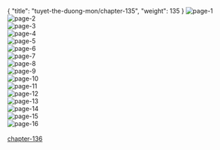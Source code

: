 { "title": "tuyet-the-duong-mon/chapter-135", "weight": 135 }
<img src="tuyet-the-duong-mon_0135_01-aa5fb5680e5d3ab0bd5a8378fb65fa36.webp" alt="page-1" origin="http://1.bp.blogspot.com/--e-gNTojA9E/WpAWnH0tXRI/AAAAAAAAuZg/A7KUEPuWue40JvLgsdyL82-mdOzQIhdnwCLcBGAs/s1600/0001.jpg?imgmax=0"><br/>
<img src="tuyet-the-duong-mon_0135_02-e9b2d806ee96f1ed743b1c017224e136.webp" alt="page-2" origin="http://1.bp.blogspot.com/-uHpvrN_I7rg/WpAWnADcRPI/AAAAAAAAuZY/gPe_zwHa7GwEWo5dqlI2DiRJ5yfTsAfggCLcBGAs/s1600/0002.jpg?imgmax=0"><br/>
<img src="tuyet-the-duong-mon_0135_03-5f133a5e2c6f23d7096cbbe72e5adcbc.webp" alt="page-3" origin="http://1.bp.blogspot.com/--XAzePe3XxQ/WpAWoAVOpOI/AAAAAAAAuZk/PqHdZ5OhWPAO6RmWo4M6oqz0KotZ6HeUgCLcBGAs/s1600/0003.jpg?imgmax=0"><br/>
<img src="tuyet-the-duong-mon_0135_04-5545d5d9d04df818b977177d768b80a9.webp" alt="page-4" origin="http://1.bp.blogspot.com/-9HuACQ6PhRA/WpAWopWe3mI/AAAAAAAAuZo/zfJcxUNBZD0nsv3EUDqbxO8ceC5vre7zACLcBGAs/s1600/0004.jpg?imgmax=0"><br/>
<img src="tuyet-the-duong-mon_0135_05-a2f7b9a7a16c82233491e8fd21b86092.webp" alt="page-5" origin="http://1.bp.blogspot.com/-Ows-WkAyO9s/WpAWoj6zELI/AAAAAAAAuZs/dACvnUPfndomh6_yCbuJDgmDe5EsH6U0wCLcBGAs/s1600/0005.jpg?imgmax=0"><br/>
<img src="tuyet-the-duong-mon_0135_06-463015e271dcaddd6a89fcf65a1af3b0.webp" alt="page-6" origin="http://1.bp.blogspot.com/-2M4KIhcXNLY/WpAWo3ACKtI/AAAAAAAAuZw/h_k5q-iXh2IG5Zbi4Z1iAJ_IC2o1ItWHgCLcBGAs/s1600/0006.jpg?imgmax=0"><br/>
<img src="tuyet-the-duong-mon_0135_07-68bf190c324fbe93051cbc530ee6e4ca.webp" alt="page-7" origin="http://1.bp.blogspot.com/-XF-uJgECZzQ/WpAWpZ1ijiI/AAAAAAAAuZ0/kfsz_34GGyIjeVM6aq8Y52z81F9Piy0ewCLcBGAs/s1600/0007.jpg?imgmax=0"><br/>
<img src="tuyet-the-duong-mon_0135_08-280b4832091d6b48924a960b2a4f6ce8.webp" alt="page-8" origin="http://1.bp.blogspot.com/-qfPxnzHjzGQ/WpAWpTd_Q2I/AAAAAAAAuZ4/D7OYWARM6m0_f6YHdUvKSja5iJLKBDZQgCLcBGAs/s1600/0008.jpg?imgmax=0"><br/>
<img src="tuyet-the-duong-mon_0135_09-8033612c24b2476e4663092602e24a54.webp" alt="page-9" origin="http://1.bp.blogspot.com/-tZKX9GZX3yg/WpAWpmNl5WI/AAAAAAAAuZ8/aMGqy_pZeVcIY-hzX_y4nyAPf1TLwY5pgCLcBGAs/s1600/0009.jpg?imgmax=0"><br/>
<img src="tuyet-the-duong-mon_0135_10-1add4c2542fea61120d973cbac40b98d.webp" alt="page-10" origin="http://1.bp.blogspot.com/-j8NFGCS352U/WpAWqXBPmII/AAAAAAAAuaA/2RN3nGs4Ca04X0HMJAOZtFCj90gkaEi9gCLcBGAs/s1600/0010.jpg?imgmax=0"><br/>
<img src="tuyet-the-duong-mon_0135_11-6b478dbd4b3f488f910e0378c7bef4fd.webp" alt="page-11" origin="http://1.bp.blogspot.com/-LFFu2N66Xt8/WpAWqyefj3I/AAAAAAAAuaE/LstgYm4mhL4rAZVMHGXXiYBuwwojkgJaACLcBGAs/s1600/0011.jpg?imgmax=0"><br/>
<img src="tuyet-the-duong-mon_0135_12-ebf44ad93df327d9f3f678c697b277ba.webp" alt="page-12" origin="http://1.bp.blogspot.com/-gVVjxa7WXuU/WpAWq8iO-bI/AAAAAAAAuaI/FO63mMHs4AE48-X2hk0stGmf29el3f3pQCLcBGAs/s1600/0012.jpg?imgmax=0"><br/>
<img src="tuyet-the-duong-mon_0135_13-359b5036d5bd234ccdb2e05c5bb89f06.webp" alt="page-13" origin="http://1.bp.blogspot.com/-T6S5IlClft0/WpAWq7Xp9OI/AAAAAAAAuaM/PE3Tn9n_cK8XoR-DySzXhO0sjwrziWvxwCLcBGAs/s1600/0013.jpg?imgmax=0"><br/>
<img src="tuyet-the-duong-mon_0135_14-c5bd6b8a316a4087c16dd4f0a701b1a9.webp" alt="page-14" origin="http://1.bp.blogspot.com/-yrHz8LWOLi8/WpAWrcuFeSI/AAAAAAAAuaQ/3Utwn5et0EgnpgFdf2oElg-siBLDe2t8QCLcBGAs/s1600/0014.jpg?imgmax=0"><br/>
<img src="tuyet-the-duong-mon_0135_15-0bfd40ad958727a39bc98f5805ccd549.webp" alt="page-15" origin="http://1.bp.blogspot.com/-NnssGuOsAdQ/WpAWrr7cwAI/AAAAAAAAuaU/h7m3ZkYiVz4pj45BDefxag2EPO3_1oRkACLcBGAs/s1600/0015.jpg?imgmax=0"><br/>
<img src="tuyet-the-duong-mon_0135_16-ab561ae4df1d53796870a04e6d7fa784.webp" alt="page-16" origin="http://1.bp.blogspot.com/-DNW43DGjJp4/WpAWryA_wsI/AAAAAAAAuaY/qIyCnm5xsrIRjCs4EH8PXrK3xGjnDBAzQCLcBGAs/s1600/0016.jpg?imgmax=0"><br/>
<br/><a class="nextchap" href="/tuyet-the-duong-mon/chapter-136">chapter-136</a>
